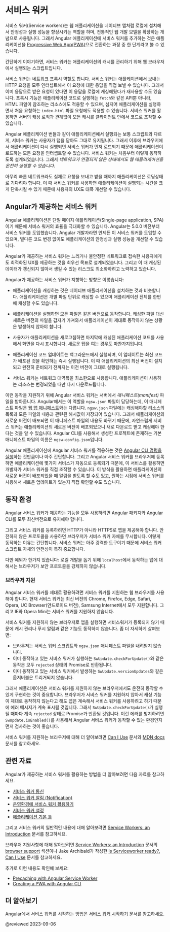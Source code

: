 <!--
# Angular service worker introduction
-->
# 서비스 워커

<!--
Service workers augment the traditional web deployment model and empower applications to deliver a user experience with the reliability and performance on par with code that is written to run on your operating system and hardware.
Adding a service worker to an Angular application is one of the steps for turning an application into a [Progressive Web App](https://web.dev/progressive-web-apps/) \(also known as a PWA\).

At its simplest, a service worker is a script that runs in the web browser and manages caching for an application.

Service workers function as a network proxy.
They intercept all outgoing HTTP requests made by the application and can choose how to respond to them.
For example, they can query a local cache and deliver a cached response if one is available.
Proxying isn't limited to requests made through programmatic APIs, such as `fetch`; it also includes resources referenced in HTML and even the initial request to `index.html`.
Service worker-based caching is thus completely programmable and doesn't rely on server-specified caching headers.

Unlike the other scripts that make up an application, such as the Angular application bundle, the service worker is preserved after the user closes the tab.
The next time that browser loads the application, the service worker loads first, and can intercept every request for resources to load the application.
If the service worker is designed to do so, it can *completely satisfy the loading of the application, without the need for the network*.

Even across a fast reliable network, round-trip delays can introduce significant latency when loading the application.
Using a service worker to reduce dependency on the network can significantly improve the user experience.
-->
서비스 워커\(Service workers\)는 웹 애플리케이션을 네이티브 앱처럼 로컬에 설치해서 안정성과 실행 성능을 향상시키는 역할을 하며, 전통적인 웹 개발 모델을 확장하는 개념으로 사용됩니다.
그래서 Angular 애플리케이션에 서비스 워커를 추가하는 것은 애플리케이션을 [Progressive Web App(PWA)](https://developers.google.com/web/progressive-web-apps/)으로 전환하는 과정 중 한 단계라고 볼 수 있습니다.

간단하게 이야기하면, 서비스 워커는 애플리케이션의 캐시를 관리하기 위해 웹 브라우저에서 실행되는 스크립트입니다.

서비스 워커는 네트워크 프록시 역할도 합니다.
서비스 워커는 애플케이션에서 보내는 HTTP 요청을 모두 인터셉트해서 이 요청에 대한 응답을 직접 보낼 수 있습니다.
그래서 이미 응답으로 받은 요청이 있다면 이 응답을 로컬에 캐싱해뒀다가 재사용할 수도 있습니다.
프록시 기능은 애플리케이션 코드로 실행하는 `fetch`와 같은 API뿐 아니라, HTML 파일이 참조하는 리소스에도 적용할 수 있으며, 심지어 애플리케이션을 실행하면서 처음 요청하는 `index.html` 파일 요청에도 적용할 수 있습니다.
서비스 워커를 활용하면 서버의 캐싱 로직과 관계없이 모든 캐시를 클라이언트 안에서 코드로 조작할 수 있습니다.

Angular 애플리케이션 번들과 같이 애플리케이션에서 실행되는 보통 스크립트와 다르게, 서비스 워커는 사용자가 탭을 닫아도 그대로 유지됩니다.
그래서 이후에 브라우저에서 애플리케이션이 다시 실행되면 서비스 워커가 먼저 로드되기 때문에 애플리케이션이 로드하는 모든 요청을 인터셉트할 수 있습니다.
서비스 워커는 처음부터 이렇게 동작하도록 설계되었습니다.
그래서 *네트워크가 연결되지 않은 상태에서도 웹 애플리케이션을 온전히 실행할 수 있습니다.*

아무리 빠른 네트워크라도 실제로 요청을 보내고 받을 때까지 애플리케이션은 로딩상태로 기다려야 합니다.
이 때 서비스 워커를 사용하면 애플리케이션이 실행되는 시간을 크게 단축시킬 수 있기 때문에 사용자의 UX도 대폭 개선할 수 있습니다.


<!--
## Service workers in Angular
-->
## Angular가 제공하는 서비스 워커

<!--
Angular applications, as single-page applications, are in a prime position to benefit from the advantages of service workers.
Starting with version 5.0.0, Angular ships with a service worker implementation.
Angular developers can take advantage of this service worker and benefit from the increased reliability and performance it provides, without needing to code against low-level APIs.

Angular's service worker is designed to optimize the end user experience of using an application over a slow or unreliable network connection, while also minimizing the risks of serving outdated content.

To achieve this, the Angular service worker follows these guidelines:

*   Caching an application is like installing a native application.
    The application is cached as one unit, and all files update together.

*   A running application continues to run with the same version of all files.
    It does not suddenly start receiving cached files from a newer version, which are likely incompatible.

*   When users refresh the application, they see the latest fully cached version.
    New tabs load the latest cached code.

*   Updates happen in the background, relatively quickly after changes are published.
    The previous version of the application is served until an update is installed and ready.

*   The service worker conserves bandwidth when possible.
    Resources are only downloaded if they've changed.

To support these behaviors, the Angular service worker loads a *manifest* file from the server.
The file, called `ngsw.json` \(not to be confused with the [web app manifest](https://developer.mozilla.org/docs/Web/Manifest)\), describes the resources to cache and includes hashes of every file's contents.
When an update to the application is deployed, the contents of the manifest change, informing the service worker that a new version of the application should be downloaded and cached.
This manifest is generated from a CLI-generated configuration file called `ngsw-config.json`.

Installing the Angular service worker is as straightforward as [running an Angular CLI command](guide/service-worker-getting-started#cli-command).
In addition to registering the Angular service worker with the browser, this also makes a few services available for injection which interact with the service worker and can be used to control it.
For example, an application can ask to be notified when a new update becomes available, or an application can ask the service worker to check the server for available updates.
-->
Angular 애플리케이션은 단일 페이지 애플리케이션\(Single-page application, SPA\)이기 때문에 서비스 워커의 효율을 극대화할 수 있습니다.
Angular는 5.0.0 버전부터 서비스 워커를 도입했습니다.
Angular 개발자라면 언제든 이 서비스 워커를 도입할 수 있으며, 별다른 코드 변경 없이도 애플리케이션의 안정성과 실행 성능을 개선할 수 있습니다.

Angular가 제공하는 서비스 워커는 느리거나 불안정한 네트워크로 접속한 사용자에게도 최적화된 UX를 제공하는 것을 최우선 목표로 설계되었습니다.
그리고 이 때 캐싱된 데이터가 갱신되지 않아서 생길 수 있는 리스크도 최소화하려고 노력하고 있습니다.

Angular가 제공하는 서비스 워커가 지향하는 방향은 이렇습니다:

*   애플리케이션을 캐싱하는 것은 네이티브 애플리케이션을 설치하는 것과 비슷합니다.
    애플리케이션은 개별 파일 단위로 캐싱할 수 있으며 애플리케이션 전체를 한번에 캐싱할 수도 있습니다.

*   애플리케이션을 실행하면 모든 파일은 같은 버전으로 동작합니다.
    캐싱한 파일 대신 새로운 버전의 파일을 갑자기 가져와서 애플리케이션이 제대로 동작하지 않는 상황은 발생하지 않아야 합니다.

*   사용자가 애플리케이션을 새로고침하면 마지막에 캐싱된 애플리케이션 코드를 사용해서 화면을 다시 표시합니다.
    새로운 탭을 여는 경우도 마찬가지입니다.

*   애플리케이션 코드 업데이트는 백그라운드에서 실행되며, 이 업데이트는 최신 코드가 배포된 것을 확인하는 즉시 실행됩니다.
    이 때 애플리케이션의 최신 버전이 설치되고 완전히 준비되기 전까지는 이전 버전이 그대로 실행됩니다.

*   서비스 워커는 네트워크 대역폭을 최소한으로 사용합니다.
    애플리케이션이 사용하는 리소스는 변경되었을 때만 다시 다운로드됩니다.

이런 동작을 지원하기 위해 Angular 서비스 워커는 서버에서 *매니페스트\(manifest\)* 파일을 받아옵니다.
Angular에서는 이 역할을 `ngsw.json` 파일이 담당하는데, 이 매니페스트 파일은 [웹 앱 매니페스트](https://developer.mozilla.org/docs/Web/Manifest)와는 다릅니다.
`ngsw.json` 파일에는 캐싱해야할 리소스의 목록과 모든 파일의 내용과 관련된 해시값이 저장되어 있습니다.
그래서 애플리케이션의 새로운 버전이 배포되면 이 매니페스트 파일의 내용도 바뀌기 때문에, 자연스럽게 서비스 워커는 애플리케이션의 새로운 버전이 배포되었으니 새로 다운로드 받고 캐싱해야 한다는 것을 알 수 있습니다.
Angular CLI를 사용해서 생성한 프로젝트에 존재하는 기본 매니페스트 파일의 이름은 `ngsw-config.json`입니다.

Angular 애플리케이션에 Angular 서비스 워커를 적용하는 것은 [Angular CLI 명령을 실행](guide/service-worker-getting-started#cli-command)하는 것만큼이나 아주 간단합니다.
그리고 Angular 서비스 워커를 브라우저에 등록하면 애플리케이션에 몇가지 서비스가 자동으로 등록되기 때문에, 이 서비스를 활용하면 개발자가 서비스 워커를 직접 조작할 수 있습니다.
이 방식을 활용하면 애플리케이션의 새로운 버전이 배포되었을 때 알림을 받도록 할 수도 있고, 원하는 시점에 서비스 워커를 사용해서 새로운 업데이트가 있는지 직접 확인할 수도 있습니다.


<!--
## Prerequisites
-->
## 동작 환경

<!--
To make use of all the features of Angular service workers, use the latest versions of Angular and the Angular CLI.

For service workers to be registered, the application must be accessed over HTTPS, not HTTP.
Browsers ignore service workers on pages that are served over an insecure connection.
The reason is that service workers are quite powerful, so extra care is needed to ensure the service worker script has not been tampered with.

There is one exception to this rule: to make local development more straightforward, browsers do *not* require a secure connection when accessing an application on `localhost`.
-->
Angular 서비스 워커가 제공하는 기능을 모두 사용하려면 Angular 패키지와 Angular CLI를 모두 최신버전으로 유지해야 합니다.

그리고 서비스 워커를 등록하려면 HTTP가 아니라 HTTPS로 앱을 제공해야 합니다.
안전하지 않은 프로토콜을 사용하면 브라우저가 서비스 워커 자체를 무시합니다.
이렇게 동작하는 이유는 간단합니다.
서비스 워커는 아주 강력한 도구이기 때문에 서비스 워커 스크립트 자체의 안전성이 특히 중요합니다.

다만 예외가 한가지 있습니다: 로컬 개발을 돕기 위해 `localhost`에서 동작하는 앱에 대해서는 브라우저가 보안 프로토콜을 강제하지 않습니다.


<!--
### Browser support
-->
### 브라우저 지원

<!--
To benefit from the Angular service worker, your application must run in a web browser that supports service workers in general.
Currently, service workers are supported in the latest versions of Chrome, Firefox, Edge, Safari, Opera, UC Browser \(Android version\) and Samsung Internet.
Browsers like IE and Opera Mini do not support service workers.

If the user is accessing your application with a browser that does not support service workers, the service worker is not registered and related behavior such as offline cache management and push notifications does not happen.
More specifically:

*   The browser does not download the service worker script and the `ngsw.json` manifest file
*   Active attempts to interact with the service worker, such as calling `SwUpdate.checkForUpdate()`, return rejected promises
*   The observable events of related services, such as `SwUpdate.versionUpdates`, are not triggered

It is highly recommended that you ensure that your application works even without service worker support in the browser.
Although an unsupported browser ignores service worker caching, it still reports errors if the application attempts to interact with the service worker.
For example, calling `SwUpdate.checkForUpdate()` returns rejected promises.
To avoid such an error, check whether the Angular service worker is enabled using `SwUpdate.isEnabled`.

To learn more about other browsers that are service worker ready, see the [Can I Use](https://caniuse.com/#feat=serviceworkers) page and [MDN docs](https://developer.mozilla.org/docs/Web/API/Service_Worker_API).
-->
Angular 서비스 워커를 제대로 활용하려면 서비스 워커를 지원하는 웹 브라우저를 사용해야 합니다.
현재 서비스 워커는 최신 버전의 Chrome, Firefox, Edge, Safari, Opera, UC Browser(안드로이드 버전), Samsung Internet에서 모두 지원합니다.
그리고 IE와 Opera Mini는 서비스 워커를 지원하지 않습니다.

서비스 워커를 지원하지 않는 브라우저로 앱을 실행하면 서비스워커가 등록되지 않기 때문에 캐시 관리나 푸시 알림과 같은 기능도 동작하지 않습니다.
좀 더 자세하게 살펴보면:

*   브라우저는 서비스 워커 스크립트와 `ngsw.json` 매니페스트 파일을 내려받지 않습니다.
*   이미 동작하고 있는 서비스 워커가 실행하는 `SwUpdate.checkForUpdate()`와 같은 동작은 모두 `rejected` 상태의 Promise로 반환됩니다.
*   이미 동작하고 있는 서비스 워커에서 발생하는 `SwUpdate.versionUpdates`와 같은 옵저버블은 트리거되지 않습니다.

그래서 애플리케이션은 서비스 워커를 지원하지 않는 브라우저에서도 온전히 동작할 수 있게 구현하는 것이 중요합니다.
브라우저가 서비스 워커를 지원하지 않아서 캐싱 기능이 제대로 동작하지 않는다고 해도 앱은 계속해서 서비스 워커를 사용하려고 하기 때문에 에러 메시지가 계속 표시될 것입니다.
그래서 `SwUpdate.checkForUpdate()`가 실행될 때마다 계속 `rejected` 상태로 Promise가 반환될 것입니다.
이런 에러를 방지하려면 `SwUpdate.isEnabled()`를 사용해서 Angular 서비스 워커가 동작할 수 있는 환경인지 먼저 검사하는 것이 좋습니다.

서비스 워커를 지원하는 브라우저에 대해 더 알아보려면 [Can I Use](https://caniuse.com/#feat=serviceworker) 문서와 [MDN docs](https://developer.mozilla.org/docs/Web/API/Service_Worker_API) 문서를 참고하세요.


<!--
## Related resources
-->
## 관련 자료

<!--
The rest of the articles in this section specifically address the Angular implementation of service workers.

*   [Service Worker Communication](guide/service-worker-communications)
*   [Service Worker Notifications](guide/service-worker-notifications)
*   [Service Worker in Production](guide/service-worker-devops)
*   [Service Worker Configuration](guide/service-worker-config)
*   [App Shell](guide/app-shell)

For more information about service workers in general, see [Service Workers: an Introduction](https://developers.google.com/web/fundamentals/primers/service-workers).

For more information about browser support, see the [browser support](https://developers.google.com/web/fundamentals/primers/service-workers/#browser_support) section of [Service Workers: an Introduction](https://developers.google.com/web/fundamentals/primers/service-workers), Jake Archibald's [Is Serviceworker ready?](https://jakearchibald.github.io/isserviceworkerready), and [Can I Use](https://caniuse.com/serviceworkers).

For additional recommendations and examples, see:

*   [Precaching with Angular Service Worker](https://web.dev/precaching-with-the-angular-service-worker)
*   [Creating a PWA with Angular CLI](https://web.dev/creating-pwa-with-angular-cli)
-->
Angular가 제공하는 서비스 워커를 활용하는 방법을 더 알아보려면 다음 자료를 참고하세요.

*   [서비스 워커 통신](guide/service-worker-communications)
*   [서비스 워커 알림 \(Notification\)](guide/service-worker-notifications)
*   [운영환경에 서비스 워커 활용하기](guide/service-worker-devops)
*   [서비스 워커 설정](guide/service-worker-config)
*   [애플리케이션 기본 틀](guide/app-shell)

그리고 서비스 워커의 일반적인 내용에 대해 알아보려면 [Service Workers: an Introduction](https://developers.google.com/web/fundamentals/primers/service-workers) 문서를 참고하세요.

브라우저 지원사항에 대해 알아보려면 [Service Workers: an Introduction](https://developers.google.com/web/fundamentals/primers/service-workers) 문서의 [browser support](https://developers.google.com/web/fundamentals/primers/service-workers/#browser_support) 섹션이나 Jake Archibald가 작성한 [Is Serviceworker ready?](https://jakearchibald.github.io/isserviceworkerready), [Can I Use](https://caniuse.com/serviceworkers) 문서를 참고하세요.

추가로 이런 내용도 확인해 보세요:

*   [Precaching with Angular Service Worker](https://web.dev/precaching-with-the-angular-service-worker)
*   [Creating a PWA with Angular CLI](https://web.dev/creating-pwa-with-angular-cli)


<!--
## Next step
-->
## 더 알아보기

<!--
To begin using Angular service workers, see [Getting Started with service workers](guide/service-worker-getting-started).
-->
Angular에서 서비스 워커를 시작하는 방법은 [서비스 워커 시작하기](guide/service-worker-getting-started) 문서를 참고하세요.


<!-- links -->

<!-- external links -->

<!-- end links -->

@reviewed 2023-09-06

